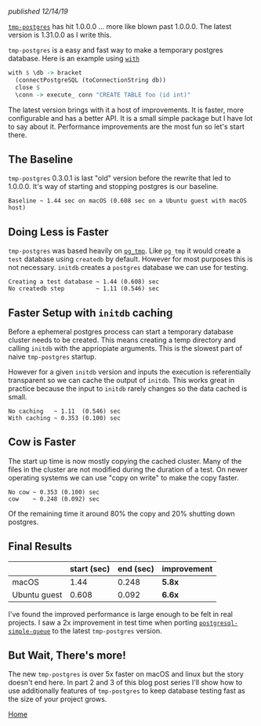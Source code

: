 *published 12/14/19*

[`tmp-postgres`](http://hackage.haskell.org/package/tmp-postgres) has hit 1.0.0.0 ... more like blown past 1.0.0.0. The latest version is 1.31.0.0 as I write this.

`tmp-postgres` is a easy and fast way to make a temporary postgres database. Here is an example using [`with`](http://hackage.haskell.org/package/tmp-postgres-1.31.0.0/docs/Database-Postgres-Temp.html#v:with)

```haskell
with $ \db -> bracket
  (connectPostgreSQL (toConnectionString db))
  close $
  \conn -> execute_ conn "CREATE TABLE foo (id int)"
```

The latest version brings with it a host of improvements. It is faster, more configurable and has a better API. It is a small simple package but I have lot to say about it. Performance improvements are the most fun so let's start there.

## The Baseline

`tmp-postgres` 0.3.0.1 is last "old" version before the rewrite that led to 1.0.0.0. It's way of starting and stopping postgres is our baseline.

```
Baseline ~ 1.44 sec on macOS (0.608 sec on a Ubuntu guest with macOS host)
```

## Doing Less is Faster

`tmp-postgres` was based heavily on [`pg_tmp`](http://eradman.com/ephemeralpg/). Like `pg_tmp` it would create a `test` database using `createdb` by default. However for most purposes this is not necessary. `initdb` creates a `postgres` database we can use for testing.

```
Creating a test database ~ 1.44 (0.608) sec
No createdb step         ~ 1.11 (0.546) sec
```

## Faster Setup with `initdb` caching

Before a ephemeral postgres process can start a temporary database cluster needs to be created. This means creating a temp directory and calling `initdb` with the appriopiate arguments. This is the slowest part of naive `tmp-postgres` startup.

However for a given `initdb` version and inputs the execution is referentially transparent so we can cache the output of `initdb`. This works great in practice because the input to `initdb` rarely changes so the data cached is small.

```
No caching   ~ 1.11  (0.546) sec
With caching ~ 0.353 (0.100) sec
```

## Cow is Faster

The start up time is now mostly copying the cached cluster. Many of the files in the cluster are not modified during the duration of a test. On newer operating systems we can use "copy on write" to make the copy faster.

```
No cow ~ 0.353 (0.100) sec
cow    ~ 0.248 (0.092) sec
```

Of the remaining time it around 80% the copy and 20% shutting down postgres.

## Final Results

| | start (sec) | end (sec)| improvement |
|-|-------------|----------| ------------|
| macOS | 1.44 | 0.248 | **5.8x** |
| Ubuntu guest | 0.608 | 0.092 | **6.6x**


I've found the improved performance is large enough to be felt in real projects. I saw a 2x improvement in test time when porting [`postgresql-simple-queue`](http://hackage.haskell.org/package/postgresql-simple-queue) to the latest `tmp-postgres` version.

## But Wait, There's more!

The new `tmp-postgres` is over 5x faster on macOS and linux but the story doesn't end here. In part 2 and 3 of this blog post series I'll show how to use additionally features of `tmp-postgres` to keep database testing fast as the size of your project grows.

[Home](../index.html)
